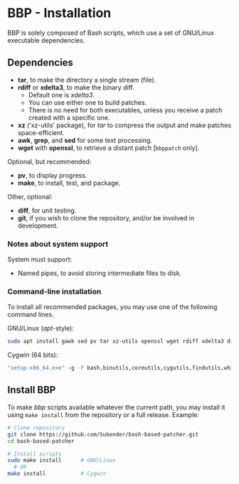 # BBP - Installation
BBP is solely composed of Bash scripts, which use a set of GNU/Linux executable dependencies.

## Dependencies
- **tar**, to make the directory a single stream (file).
- **rdiff** or **xdelta3**, to make the binary diff.
  - Default one is *xdelta3*.
  - You can use either one to build patches.
  - There is no need for both executables, unless you receive a patch created with a specific one.
- **xz** ('xz-utils' package), for *tar* to compress the output and make patches space-efficient.
- **awk**, **grep**, and **sed** for some text processing.
- **wget** with **openssl**, to retrieve a distant patch [```bbppatch``` only].

Optional, but recommended:
- **pv**, to display progress.
- **make**, to install, test, and package.

Other, optional:
- **diff**, for unit testing.
- **git**, if you wish to clone the repository, and/or be involved in development.

### Notes about system support
System must support:
- Named pipes, to avoid storing intermediate files to disk.

### Command-line installation
To install all recommended packages, you may use one of the following command lines.

GNU/Linux (*apt*-style):
```bash
sudo apt install gawk sed pv tar xz-utils openssl wget rdiff xdelta3 diffutils git
```

Cygwin (64 bits):
```bat
"setup-x86_64.exe" -g -P bash,binutils,coreutils,cygutils,findutils,which,gawk,grep,sed,pv,tar,xz,openssl,wget,make,rdiff,rdiff-backup,xdelta3,diffutils,git
```

## Install BBP
To make *bbp* scripts available whatever the current path, you may install it using ```make install``` from the repository or a full release. Example:
```bash
# Clone repository
git clone https://github.com/Sukender/bash-based-patcher.git
cd bash-based-patcher

# Install scripts
sudo make install      # GNU/Linux
  # OR
make install           # Cygwin
```
